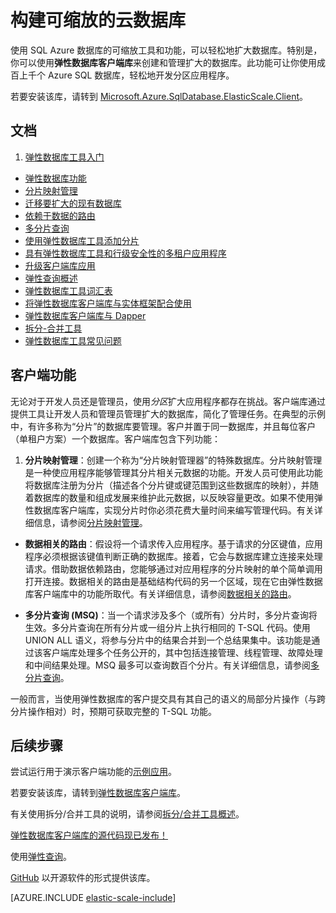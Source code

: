 <properties
    pageTitle="构建可缩放的云数据库 | Azure"
    description="使用弹性数据库客户端库构建可缩放的 .NET 数据库应用"
    services="sql-database"
    documentationCenter=""
    manager="jhubbard"
    authors="ddove"
    editor=""/>

<tags
    ms.service="sql-database"
    ms.date="04/26/2016"
    wacn.date="06/14/2016"/>

# 构建可缩放的云数据库

使用 SQL Azure 数据库的可缩放工具和功能，可以轻松地扩大数据库。特别是，你可以使用**弹性数据库客户端库**来创建和管理扩大的数据库。此功能可让你使用成百上千个 Azure SQL 数据库，轻松地开发分区应用程序。

若要安装该库，请转到 [Microsoft.Azure.SqlDatabase.ElasticScale.Client](https://www.nuget.org/packages/Microsoft.Azure.SqlDatabase.ElasticScale.Client)。

## 文档
1. [弹性数据库工具入门](/documentation/articles/sql-database-elastic-scale-get-started)
* [弹性数据库功能](/documentation/articles/sql-database-elastic-scale-introduction)
* [分片映射管理](/documentation/articles/sql-database-elastic-scale-shard-map-management)
* [迁移要扩大的现有数据库](/documentation/articles/sql-database-elastic-convert-to-use-elastic-tools)
* [依赖于数据的路由](/documentation/articles/sql-database-elastic-scale-data-dependent-routing)
* [多分片查询](/documentation/articles/sql-database-elastic-scale-multishard-querying)
* [使用弹性数据库工具添加分片](/documentation/articles/sql-database-elastic-scale-add-a-shard)
* [具有弹性数据库工具和行级安全性的多租户应用程序](/documentation/articles/sql-database-elastic-tools-multi-tenant-row-level-security)
* [升级客户端库应用](/documentation/articles/sql-database-elastic-scale-upgrade-client-library) 
* [弹性查询概述](/documentation/articles/sql-database-elastic-query-overview)
* [弹性数据库工具词汇表](/documentation/articles/sql-database-elastic-scale-glossary)
* [将弹性数据库客户端库与实体框架配合使用](/documentation/articles/sql-database-elastic-scale-use-entity-framework-applications-visual-studio)
* [弹性数据库客户端库与 Dapper](/documentation/articles/sql-database-elastic-scale-working-with-dapper)
* [拆分-合并工具](/documentation/articles/sql-database-elastic-scale-overview-split-and-merge)
* [弹性数据库工具常见问题](/documentation/articles/sql-database-elastic-scale-faq)

## 客户端功能

无论对于开发人员还是管理员，使用*分区*扩大应用程序都存在挑战。客户端库通过提供工具让开发人员和管理员管理扩大的数据库，简化了管理任务。在典型的示例中，有许多称为“分片”的数据库要管理。客户并置于同一数据库，并且每位客户（单租户方案）一个数据库。客户端库包含下列功能：

1.  **分片映射管理**：创建一个称为“分片映射管理器”的特殊数据库。分片映射管理是一种使应用程序能够管理其分片相关元数据的功能。开发人员可使用此功能将数据库注册为分片（描述各个分片键或键范围到这些数据库的映射），并随着数据库的数量和组成发展来维护此元数据，以反映容量更改。如果不使用弹性数据库客户端库，实现分片时你必须花费大量时间来编写管理代码。有关详细信息，请参阅[分片映射管理](/documentation/articles/sql-database-elastic-scale-shard-map-management)。

* **数据相关的路由**：假设将一个请求传入应用程序。基于请求的分区键值，应用程序必须根据该键值判断正确的数据库。接着，它会与数据库建立连接来处理请求。借助数据依赖路由，您能够通过对应用程序的分片映射的单个简单调用打开连接。数据相关的路由是基础结构代码的另一个区域，现在它由弹性数据库客户端库中的功能所取代。有关详细信息，请参阅[数据相关的路由](/documentation/articles/sql-database-elastic-scale-data-dependent-routing)。

* **多分片查询 (MSQ)**：当一个请求涉及多个（或所有）分片时，多分片查询将生效。多分片查询在所有分片或一组分片上执行相同的 T-SQL 代码。使用 UNION ALL 语义，将参与分片中的结果合并到一个总结果集中。该功能是通过该客户端库处理多个任务公开的，其中包括连接管理、线程管理、故障处理和中间结果处理。MSQ 最多可以查询数百个分片。有关详细信息，请参阅[多分片查询](/documentation/articles/sql-database-elastic-scale-multishard-querying)。

一般而言，当使用弹性数据库的客户提交具有其自己的语义的局部分片操作（与跨分片操作相对）时，预期可获取完整的 T-SQL 功能。

## 后续步骤

尝试运行用于演示客户端功能的[示例应用](/documentation/articles/sql-database-elastic-scale-get-started)。

若要安装该库，请转到[弹性数据库客户端库](http://www.nuget.org/packages/Microsoft.Azure.SqlDatabase.ElasticScale.Client)。

有关使用拆分/合并工具的说明，请参阅[拆分/合并工具概述](/documentation/articles/sql-database-elastic-scale-overview-split-and-merge)。

[弹性数据库客户端库的源代码现已发布！](https://azure.microsoft.com/blog/elastic-database-client-library-is-now-open-sourced)

使用[弹性查询](/documentation/articles/sql-database-elastic-query-overview)。

[GitHub](https://github.com/Azure/elastic-db-tools) 以开源软件的形式提供该库。


[AZURE.INCLUDE [elastic-scale-include](../includes/elastic-scale-include.md)]

<!--Anchors-->
<!--Image references-->
[1]: ./media/sql-database-elastic-database-client-library/glossary.png


<!---HONumber=Mooncake_0530_2016-->
